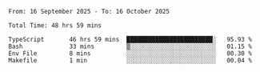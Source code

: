<!--START_SECTION:waka-->

```abap
From: 16 September 2025 - To: 16 October 2025

Total Time: 48 hrs 59 mins

TypeScript       46 hrs 59 mins  ████████████████████████░   95.93 %
Bash             33 mins         ▒░░░░░░░░░░░░░░░░░░░░░░░░   01.15 %
Env File         8 mins          ░░░░░░░░░░░░░░░░░░░░░░░░░   00.30 %
Makefile         1 min           ░░░░░░░░░░░░░░░░░░░░░░░░░   00.04 %
```

<!--END_SECTION:waka-->
